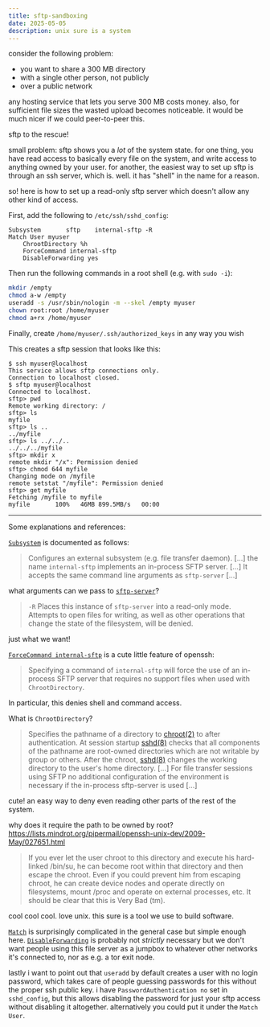 ```yaml
---
title: sftp-sandboxing
date: 2025-05-05
description: unix sure is a system
---
```

consider the following problem:
- you want to share a 300 MB directory
- with a single other person, not publicly
- over a public network

any hosting service that lets you serve 300 MB costs money. also, for sufficient file sizes the wasted upload becomes noticeable. it would be much nicer if we could peer-to-peer this.

sftp to the rescue!

small problem: sftp shows you a *lot* of the system state. for one thing, you have read access to basically every file on the system, and write access to anything owned by your user. for another, the easiest way to set up sftp is through an ssh server, which is. well. it has "shell" in the name for a reason.

so! here is how to set up a read-only sftp server which doesn't allow any other kind of access.

First, add the following to `/etc/ssh/sshd_config`:
```ssh
Subsystem       sftp    internal-sftp -R
Match User myuser
	ChrootDirectory %h
	ForceCommand internal-sftp
	DisableForwarding yes
```
Then run the following commands in a root shell (e.g. with `sudo -i`):
```sh
mkdir /empty
chmod a-w /empty
useradd -s /usr/sbin/nologin -m --skel /empty myuser
chown root:root /home/myuser
chmod a+rx /home/myuser
```
Finally, create `/home/myuser/.ssh/authorized_keys` in any way you wish

This creates a sftp session that looks like this:
```
$ ssh myuser@localhost
This service allows sftp connections only.
Connection to localhost closed.
$ sftp myuser@localhost
Connected to localhost.
sftp> pwd
Remote working directory: /
sftp> ls
myfile
sftp> ls ..
../myfile
sftp> ls ../../..
../../../myfile
sftp> mkdir x
remote mkdir "/x": Permission denied
sftp> chmod 644	myfile
Changing mode on /myfile
remote setstat "/myfile": Permission denied
sftp> get myfile
Fetching /myfile to myfile
myfile       100%   46MB 899.5MB/s   00:00
```
---

Some explanations and references:

[`Subsystem`](https://man.openbsd.org/cgi-bin/man.cgi/OpenBSD-current/man5/sshd_config.5#Subsystem) is documented as follows:
> Configures an external subsystem (e.g. file transfer daemon). [...] the name `internal-sftp` implements an in-process SFTP server. [...] It accepts the same command line arguments as `sftp-server` [...]

what arguments can we pass to [`sftp-server`](https://man.openbsd.org/sftp-server#R)?
> `-R`	Places this instance of `sftp-server` into a read-only mode. Attempts to open files for writing, as well as other operations that change the state of the filesystem, will be denied.

just what we want!

[`ForceCommand internal-sftp`](https://man.openbsd.org/cgi-bin/man.cgi/OpenBSD-current/man5/sshd_config.5#ForceCommand) is a cute little feature of openssh:
> Specifying a command of `internal-sftp` will force the use of an in-process SFTP server that requires no support files when used with `ChrootDirectory`.

In particular, this denies shell and command access.

What is `ChrootDirectory`?
> Specifies the pathname of a directory to [chroot(2)](https://man.openbsd.org/chroot.2) to after authentication. At session startup [sshd(8)](https://man.openbsd.org/sshd.8) checks that all components of the pathname are root-owned directories which are not writable by group or others. After the chroot, [sshd(8)](https://man.openbsd.org/sshd.8) changes the working directory to the user's home directory. [...] For file transfer sessions using SFTP no additional configuration of the environment is necessary if the in-process sftp-server is used [...]

cute! an easy way to deny even reading other parts of the rest of the system.

why does it require the path to be owned by root? <https://lists.mindrot.org/pipermail/openssh-unix-dev/2009-May/027651.html>
> If you ever let the user chroot to this directory and execute his 
hard-linked /bin/su, he can become root within that directory and then 
escape the chroot. Even if you could prevent him from escaping chroot, 
he can create device nodes and operate directly on filesystems, mount 
/proc and operate on external processes, etc. It should be clear that 
this is Very Bad (tm).

cool cool cool. love unix. this sure is a tool we use to build software.

[`Match`](https://man.openbsd.org/cgi-bin/man.cgi/OpenBSD-current/man5/sshd_config.5#Match) is surprisingly complicated in the general case but simple enough here.
[`DisableForwarding`](https://man.openbsd.org/cgi-bin/man.cgi/OpenBSD-current/man5/sshd_config.5#DisableForwarding) is probably not *strictly* necessary but we don't want people using this file server as a jumpbox to whatever other networks it's connected to, nor as e.g. a tor exit node.

lastly i want to point out that `useradd` by default creates a user with no login password, which takes care of people guessing passwords for this without the proper ssh public key. i have `PasswordAuthentication no` set in `sshd_config`, but this allows disabling the password for just your sftp access without disabling it altogether. alternatively you could put it under the `Match User`.
